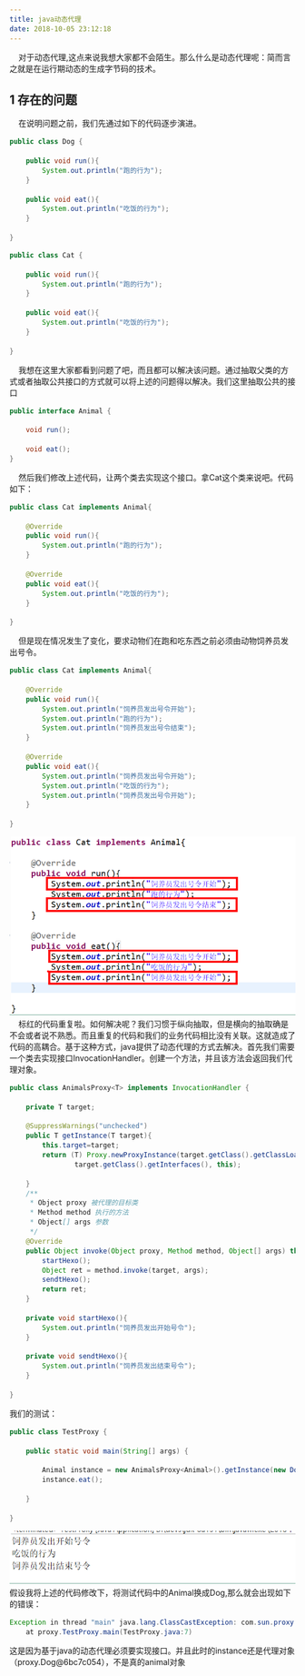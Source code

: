 ```yaml
---
title: java动态代理
date: 2018-10-05 23:12:18
---
```


&nbsp;&nbsp;&nbsp;&nbsp;对于动态代理,这点来说我想大家都不会陌生。那么什么是动态代理呢：简而言之就是在运行期动态的生成字节码的技术。

## 1 存在的问题
&nbsp;&nbsp;&nbsp;&nbsp;在说明问题之前，我们先通过如下的代码逐步演进。
```java
public class Dog {

	public void run(){
		System.out.println("跑的行为");
	}
	
	public void eat(){
		System.out.println("吃饭的行为");
	}

}
```

```java
public class Cat {

	public void run(){
		System.out.println("跑的行为");
	}
	
	public void eat(){
		System.out.println("吃饭的行为");
	}

}
```
&nbsp;&nbsp;&nbsp;&nbsp;我想在这里大家都看到问题了吧，而且都可以解决该问题。通过抽取父类的方式或者抽取公共接口的方式就可以将上述的问题得以解决。我们这里抽取公共的接口
```java
public interface Animal {
	
	void run();
	
	void eat();
}

```
&nbsp;&nbsp;&nbsp;&nbsp;然后我们修改上述代码，让两个类去实现这个接口。拿Cat这个类来说吧。代码如下：

```java
public class Cat implements Animal{
	
	@Override
	public void run(){
		System.out.println("跑的行为");
	}
	
	@Override
	public void eat(){
		System.out.println("吃饭的行为");
	}

}
```
&nbsp;&nbsp;&nbsp;&nbsp;但是现在情况发生了变化，要求动物们在跑和吃东西之前必须由动物饲养员发出号令。
```java
public class Cat implements Animal{
	
	@Override
	public void run(){
		System.out.println("饲养员发出号令开始");
		System.out.println("跑的行为");
		System.out.println("饲养员发出号令结束");
	}
	
	@Override
	public void eat(){
		System.out.println("饲养员发出号令开始");
		System.out.println("吃饭的行为");
		System.out.println("饲养员发出号令开始");
	}

}


```

![p1](java动态代理/p1.jpg)
&nbsp;&nbsp;&nbsp;&nbsp;标红的代码重复啦。如何解决呢？我们习惯于纵向抽取，但是横向的抽取确是不会或者说不熟悉。而且重复的代码和我们的业务代码相比没有关联。这就造成了代码的高耦合。基于这种方式，java提供了动态代理的方式去解决。首先我们需要一个类去实现接口InvocationHandler。创建一个方法，并且该方法会返回我们代理对象。
```java
public class AnimalsProxy<T> implements InvocationHandler {
	
	private T target;
	
	@SuppressWarnings("unchecked")
	public T getInstance(T target){
		this.target=target;
		return (T) Proxy.newProxyInstance(target.getClass().getClassLoader(), 
				target.getClass().getInterfaces(), this);
		
	} 
	/**
	 * Object proxy 被代理的目标类
	 * Method method 执行的方法
	 * Object[] args 参数
	 */
	@Override
	public Object invoke(Object proxy, Method method, Object[] args) throws Throwable {
		startHexo();
		Object ret = method.invoke(target, args);
		sendtHexo();
		return ret;
	}
	
	private void startHexo(){
		System.out.println("饲养员发出开始号令");
	}
	
	private void sendtHexo(){
		System.out.println("饲养员发出结束号令");
	}

}

```
我们的测试：

```java
public class TestProxy {

	public static void main(String[] args) {

		Animal instance = new AnimalsProxy<Animal>().getInstance(new Dog());
		instance.eat();

	}

}
```
![p1](java动态代理/www.jpg)
假设我将上述的代码修改下，将测试代码中的Animal换成Dog,那么就会出现如下的错误：

```java
Exception in thread "main" java.lang.ClassCastException: com.sun.proxy.$Proxy0 cannot be cast to proxy.Dog
	at proxy.TestProxy.main(TestProxy.java:7)
```
这是因为基于java的动态代理必须要实现接口。并且此时的instance还是代理对象（proxy.Dog@6bc7c054），不是真的animal对象

